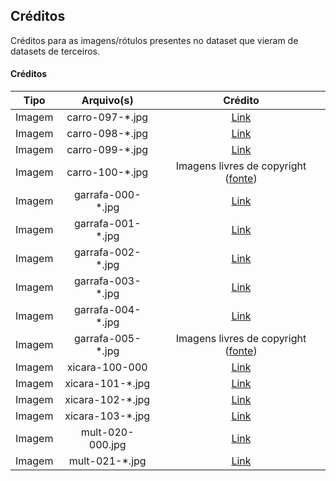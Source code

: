 ## Créditos

Créditos para as imagens/rótulos presentes no dataset que vieram de datasets de terceiros.

#### Créditos

| Tipo | Arquivo(s) | Crédito |
|:----:|:----------:|:-------:|
| Imagem | carro-097-*.jpg | [Link](http://www.vision.caltech.edu/pmoreels/Datasets/Giuseppe_Toys_03/) |
| Imagem | carro-098-*.jpg | [Link](https://www1.cs.columbia.edu/CAVE/software/softlib/coil-100.php) |
| Imagem | carro-099-*.jpg | [Link](http://lear.inrialpes.fr/people/nowak/similarity/index.html) |
| Imagem | carro-100-*.jpg | Imagens livres de copyright ([fonte](https://pixabay.com/)) |
| Imagem | garrafa-000-*.jpg | [Link](http://www.slipguru.unige.it/Data/glassense_vision/) |
| Imagem | garrafa-001-*.jpg | [Link](http://www.vision.caltech.edu/pmoreels/Datasets/Home_Objects_06/) |
| Imagem | garrafa-002-*.jpg | [Link](http://tacodataset.org/) |
| Imagem | garrafa-003-*.jpg | [Link](https://www.kaggle.com/deadskull7/cola-bottle-identification) |
| Imagem | garrafa-004-*.jpg | [Link]((http://rgbd-dataset.cs.washington.edu/dataset/rgbd-dataset_full/)) |
| Imagem | garrafa-005-*.jpg | Imagens livres de copyright ([fonte](https://pixabay.com/)) |
| Imagem | xicara-100-000 | [Link](http://www.vision.caltech.edu/pmoreels/Datasets/Home_Objects_06/) |
| Imagem | xicara-101-*.jpg | [Link](http://ai.stanford.edu/~asaxena/robotdatacollection/dataset.html) |
| Imagem | xicara-102-*.jpg | [Link](https://www1.cs.columbia.edu/CAVE/software/softlib/coil-100.php) |
| Imagem | xicara-103-*.jpg | [Link]((http://rgbd-dataset.cs.washington.edu/dataset/rgbd-dataset_full/)) |
| Imagem | mult-020-000.jpg | [Link](http://www.vision.caltech.edu/pmoreels/Datasets/Home_Objects_06/) |
| Imagem | mult-021-*.jpg | [Link](http://ai.stanford.edu/~asaxena/robotdatacollection/dataset.html) |
